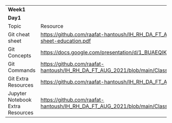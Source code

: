 <!-----
NEW: Check the "Suppress top comment" option to remove this info from the output.

Conversion time: 0.371 seconds.


Using this Markdown file:

1. Paste this output into your source file.
2. See the notes and action items below regarding this conversion run.
3. Check the rendered output (headings, lists, code blocks, tables) for proper
   formatting and use a linkchecker before you publish this page.

Conversion notes:

* Docs to Markdown version 1.0β30
* Sun Aug 08 2021 01:55:27 GMT-0700 (PDT)
* Source doc: Untitled document
* Tables are currently converted to HTML tables.
----->



<table>
  <tr>
   <td colspan="2" ><strong>Week1</strong>
   </td>
  </tr>
  <tr>
   <td colspan="2" ><strong>Day1</strong>
   </td>
  </tr>
  <tr>
   <td>Topic
   </td>
   <td>Resource
   </td>
  </tr>
  <tr>
   <td>Git cheat sheet
   </td>
   <td><a href="https://github.com/raafat-hantoush/IH_RH_DA_FT_AUG_2021/blob/main/Class%20Materials/Git_GitHub/git-cheat-sheet-education.pdf">https://github.com/raafat-hantoush/IH_RH_DA_FT_AUG_2021/blob/main/Class%20Materials/Git_GitHub/git-cheat-sheet-education.pdf</a>
   </td>
  </tr>
  <tr>
   <td>Git Concepts
   </td>
   <td><a href="https://docs.google.com/presentation/d/1_BUAEQIKz8bD-xK6sORNSf-D5mcQYoY41GhKSyxDLtQ/edit?usp=sharing">https://docs.google.com/presentation/d/1_BUAEQIKz8bD-xK6sORNSf-D5mcQYoY41GhKSyxDLtQ/edit?usp=sharing</a>
   </td>
  </tr>
  <tr>
   <td>Git Commands
   </td>
   <td><a href="https://github.com/raafat-hantoush/IH_RH_DA_FT_AUG_2021/blob/main/Class%20Materials/Git_GitHub/Presentation_Git_Basics_Commands.pptx">https://github.com/raafat-hantoush/IH_RH_DA_FT_AUG_2021/blob/main/Class%20Materials/Git_GitHub/Presentation_Git_Basics_Commands.pptx</a>
   </td>
  </tr>
  <tr>
   <td>Git Extra Resources
   </td>
   <td><a href="https://github.com/raafat-hantoush/IH_RH_DA_FT_AUG_2021/blob/main/Class%20Materials/Git_GitHub/links.md">https://github.com/raafat-hantoush/IH_RH_DA_FT_AUG_2021/blob/main/Class%20Materials/Git_GitHub/links.md</a>
   </td>
  </tr>
  <tr>
   <td>Jupyter Notebook Extra Resources
   </td>
   <td><a href="https://github.com/raafat-hantoush/IH_RH_DA_FT_AUG_2021/blob/main/Class%20Materials/Jupyter_Notebook/Readme.md">https://github.com/raafat-hantoush/IH_RH_DA_FT_AUG_2021/blob/main/Class%20Materials/Jupyter_Notebook/Readme.md</a>
   </td>
  </tr>
</table>

